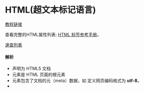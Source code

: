 # HTML(超文本标记语言)

[教程链接](http://www.runoob.com/html/html-tutorial.html)

查看完整的HTML属性列表: [HTML 标签参考手册](http://www.runoob.com/tags/html-reference.html)。

[速查列表](http://www.runoob.com/html/html-quicklist.html)

#### 解析

- **<!DOCTYPE html>** 声明为 HTML5 文档
- **<html>** 元素是 HTML 页面的根元素
- **<head>** 元素包含了文档的元（meta）数据，如 <meta charset="utf-8"> 定义网页编码格式为 **utf-8**。
- **<title>** 元素描述了文档的标题
- **<body>** 元素包含了可见的页面内容
- **<h1>** 元素定义一个大标题
- **<p>** 元素定义一个段落

#### 通用声明

**HTML5**

`<!DOCTYPE html>`

**HTML 4.01**

`<!DOCTYPE HTML PUBLIC "-//W3C//DTD HTML 4.01 Transitional//EN"`

`"http://www.w3.org/TR/html4/loose.dtd">`

**XHTML 1.0**

`<!DOCTYPE html PUBLIC "-//W3C//DTD XHTML 1.0 Transitional//EN"`

`"http://www.w3.org/TR/xhtml1/DTD/xhtml1-transitional.dtd">`

查看完整网页声明类型 [DOCTYPE 参考手册](http://www.runoob.com/tags/tag-doctype.html)。

#### 4个实例

* **html标题**

  <h1>这是一个标题</h1>

  <h2>这是一个标题</h2>

  <h3>这是一个标题</h3>

* **html段落**

  <p>这是一个段落</p>

  <p>这是一个段落</p>

* **html链接**

  <a href="链接地址">这是一个链接</a>

* **html图像**

  <img src="图片地址" width="258" height="39"/>

> <body> 元素定义了 HTML 文档的主体。 

#### 属性参考手册

查看完整的HTML属性列表: [HTML 标签参考手册](http://www.runoob.com/tags/html-reference.html)。

下面列出了适用于大多数 HTML 元素的属性：

| 属性  | 描述                                                         |
| ----- | ------------------------------------------------------------ |
| class | 为html元素定义一个或多个类名（classname）(类名从样式文件引入) |
| id    | 定义元素的唯一id                                             |
| style | 规定元素的行内样式（inline style）                           |
| title | 描述了元素的额外信息 (作为工具条使用)                        |

#### html标题

> 请确保将 HTML 标题 标签只用于标题。不要仅仅是为了生成**粗体**或**大号**的文本而使用标题。
>
> 搜索引擎使用标题为您的网页的结构和内容编制索引。
>
> 因为用户可以通过标题来快速浏览您的网页，所以用标题来呈现文档结构是很重要的。
>
> 应该将 h1 用作主标题（最重要的），其后是 h2（次重要的），再其次是 h3，以此类推。

#### HTML水平线

<hr> 标签在 HTML 页面中创建水平线。  

#### 换行操作

| 标签 | 描述                 |
| ---- | -------------------- |
| <p>  | 定义一个段落         |
| <br> | 插入单个折行（换行） |

#### 格式化标签

| [<b>](http://www.runoob.com/tags/tag-b.html)            | 定义粗体文本 |
| ------------------------------------------------------- | ------------ |
| [<em>](http://www.runoob.com/tags/tag-em.html)          | 定义着重文字 |
| [<i>](http://www.runoob.com/tags/tag-i.html)            | 定义斜体字   |
| [<small>](http://www.runoob.com/tags/tag-small.html)    | 定义小号字   |
| [<strong>](http://www.runoob.com/tags/tag-strong.html)  | 定义加重语气 |
| [<sub>](http://www.runoob.com/tags/tag-sub.html)        | 定义下标字   |
| [<sup>](http://www.runoob.com/html/m/tags/tag-sup.html) | 定义上标字   |
| [<ins>](http://www.runoob.com/tags/tag-ins.html)        | 定义插入字   |
| [<del>](http://www.runoob.com/tags/tag-del.html)        | 定义删除字   |

#### 链接标签

| 标签                                         | 描述             |
| -------------------------------------------- | ---------------- |
| [<a>](http://www.runoob.com/tags/tag-a.html) | 定义一个超级链接 |

#### head

[<title> - 定义了HTML文档的标题](http://www.runoob.com/try/try.php?filename=tryhtml_title)
使用 <title> 标签定义HTML文档的标题

[<base>- 定义了所有链接的URL](http://www.runoob.com/try/try.php?filename=tryhtml_base)
使用 <base> 定义页面中所有链接默认的链接目标地址。

[<meta> - 提供了HTML文档的meta标记](http://www.runoob.com/try/try.php?filename=tryhtml_meta)
使用 <meta> 元素来描述HTML文档的描述，关键词，作者，字符集等。

<head> 元素包含了所有的头部标签元素。在 <head>元素中你可以插入脚本（scripts）, 样式文件（CSS），及各种meta信息。

可以添加在头部区域的元素标签为: <title>, <style>, <meta>, <link>, <script>, <noscript>, and <base>.

## 内部样式表

当单个文件需要特别样式时，就可以使用内部样式表。你可以在<head> 部分通过 <style>标签定义内部样式表:

<head>
<style type="text/css">
body {background-color:yellow;}
p {color:blue;}
</style>
</head>

 

------

## 外部样式表

当样式需要被应用到很多页面的时候，外部样式表将是理想的选择。使用外部样式表，你就可以通过更改一个文件来改变整个站点的外观。

<head>
<link rel="stylesheet" type="text/css" href="mystyle.css">
</head>

## HTML <div> 元素

HTML <div> 元素是块级元素，它可用于组合其他 HTML 元素的容器。

<div> 元素没有特定的含义。除此之外，由于它属于块级元素，浏览器会在其前后显示折行。

如果与 CSS 一同使用，<div> 元素可用于对大的内容块设置样式属性。

<div> 元素的另一个常见的用途是文档布局。它取代了使用表格定义布局的老式方法。使用 <table> 元素进行文档布局不是表格的正确用法。<table> 元素的作用是显示表格化的数据。

## HTML <span> 元素

HTML <span> 元素是内联元素，可用作文本的容器

<span> 元素也没有特定的含义。

当与 CSS 一同使用时，<span> 元素可用于为部分文本设置样式属性。











